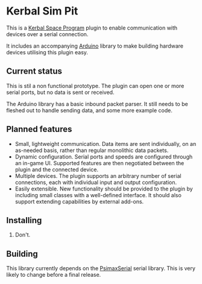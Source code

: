# Kerbal Sim Pit

This is a [Kerbal Space Program](https://kerbalspaceprogram.com/en/) plugin
to enable communication with devices over a serial connection.

It includes an accompanying [Arduino](https://www.arduino.cc/) library to
make building hardware devices utilising this plugin easy.

## Current status

This is stil a non functional prototype. The plugin can open one or more
serial ports, but no data is sent or received.

The Arduino library has a basic inbound packet parser. It still needs to be
fleshed out to handle sending data, and some more example code.

## Planned features

* Small, lightweight communication. Data items are sent individually, on
an as-needed basis, rather than regular monolithic data packets.
* Dynamic configuration. Serial ports and speeds are configured through an
in-game UI. Supported features are then negotiated between the plugin and
the connected device.
* Multiple devices. The plugin supports an arbitrary number of serial
connections, each with individual input and output configuration.
* Easily extensible. New functionality should be provided to the plugin by
including small classes with a well-defined interface. It should also
support extending capabilities by external add-ons.

## Installing

1. Don't.

## Building

This library currently depends on the
[PsimaxSerial](https://github.com/phardy/PsimaxSerial) serial library.
This is very likely to change before a final release.
